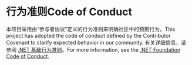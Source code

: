 # <a name="code-of-conduct"></a><span data-ttu-id="7ef5a-101">行为准则</span><span class="sxs-lookup"><span data-stu-id="7ef5a-101">Code of Conduct</span></span>

<span data-ttu-id="7ef5a-102">本项目采用由“参与者协议”定义的行为准则来明确社区中的预期行为。</span><span class="sxs-lookup"><span data-stu-id="7ef5a-102">This project has adopted the code of conduct defined by the Contributor Covenant to clarify expected behavior in our community.</span></span>
<span data-ttu-id="7ef5a-103">有关详细信息，请参阅 [.NET 基础行为准则](https://dotnetfoundation.org/code-of-conduct)。</span><span class="sxs-lookup"><span data-stu-id="7ef5a-103">For more information, see the [.NET Foundation Code of Conduct](https://dotnetfoundation.org/code-of-conduct).</span></span>

